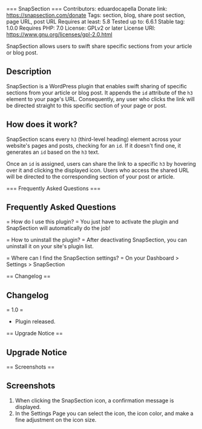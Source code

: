 === SnapSection ===
Contributors: eduardocapella
Donate link: https://snapsection.com/donate
Tags: section, blog, share post section, page URL, post URL
Requires at least: 5.8
Tested up to: 6.6.1
Stable tag: 1.0.0
Requires PHP: 7.0
License: GPLv2 or later
License URI: https://www.gnu.org/licenses/gpl-2.0.html


SnapSection allows users to swift share specific sections from your article or blog post.

## Description
SnapSection is a WordPress plugin that enables swift sharing of specific sections from your article or blog post. It appends the `id` attribute of the `h3` element to your page's URL. Consequently, any user who clicks the link will be directed straight to this specific section of your page or post.

## How does it work?
SnapSection scans every `h3` (third-level heading) element across your website's pages and posts, checking for an `id`. If it doesn't find one, it generates an `id` based on the `h3` text.

Once an `id` is assigned, users can share the link to a specific `h3` by hovering over it and clicking the displayed icon. Users who access the shared URL will be directed to the corresponding section of your post or article.


=== Frequently Asked Questions ===
## Frequently Asked Questions

= How do I use this plugin? =
You just have to activate the plugin and SnapSection will automatically do the job!

= How to uninstall the plugin? =
After deactivating SnapSection, you can uninstall it on your site's plugin list.

= Where can I find the SnapSection settings? =
On your Dashboard > Settings > SnapSection


== Changelog ==
## Changelog
= 1.0 =
* Plugin released.


== Upgrade Notice ==
## Upgrade Notice


== Screenshots ==
## Screenshots
1. When clicking the SnapSection icon, a confirmation message is displayed.
2. In the Settings Page you can select the icon, the icon color, and make a fine adjustment on the icon size. 